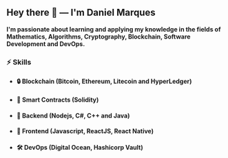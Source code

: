## Hey there 🖖 — I'm **Daniel Marques**

**I'm passionate about learning and applying my knowledge in the fields of Mathematics, Algorithms, Cryptography, Blockchain, Software Development and DevOps.**

### ⚡️ **Skills**

- #### 🔒 **Blockchain** (Bitcoin, Ethereum, Litecoin and HyperLedger)
- #### 🔑 **Smart Contracts** (Solidity)
- #### 💾 **Backend** (Nodejs, C#, C++ and Java)
- #### 🎨 **Frontend** (Javascript, ReactJS, React Native)
- #### 🛠 **DevOps** (Digital Ocean, Hashicorp Vault)

